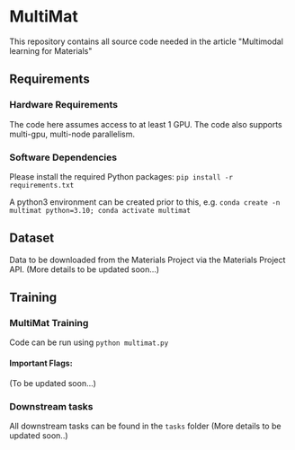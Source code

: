 # MultiMat
This repository contains all source code needed in the article "Multimodal learning for Materials"

## Requirements
### Hardware Requirements
The code here assumes access to at least 1 GPU. The code also supports multi-gpu, multi-node parallelism.

### Software Dependencies
Please install the required Python packages: `pip install -r requirements.txt`

A python3 environment can be created prior to this, e.g. `conda create -n multimat python=3.10; conda activate multimat`


## Dataset
Data to be downloaded from the Materials Project via the Materials Project API. (More details to be updated soon...)

## Training
### MultiMat Training
Code can be run using `python multimat.py` 

#### Important Flags:
(To be updated soon...)

### Downstream tasks
All downstream tasks can be found in the `tasks` folder (More details to be updated soon..)




